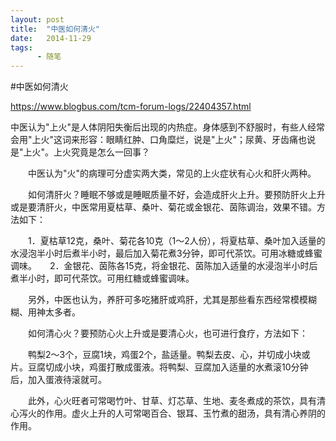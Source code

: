 ```yaml
---
layout: post
title:  "中医如何清火"
date:   2014-11-29
tags:
      - 随笔
---
```


#中医如何清火


https://www.blogbus.com/tcm-forum-logs/22404357.html



中医认为"上火"是人体阴阳失衡后出现的内热症。身体感到不舒服时，有些人经常会用"上火"这词来形容：眼睛红肿、口角糜烂，说是"上火"；尿黄、牙齿痛也说是"上火"。上火究竟是怎么一回事？

　　中医认为"火"的病理可分虚实两大类，常见的上火症状有心火和肝火两种。

　　如何清肝火？睡眠不够或是睡眠质量不好，会造成肝火上升。要预防肝火上升或是要清肝火，中医常用夏枯草、桑叶、菊花或金银花、茵陈调治，效果不错。方法如下：

　　1．夏枯草12克，桑叶、菊花各10克（1～2人份），将夏枯草、桑叶加入适量的水浸泡半小时后煮半小时，最后加入菊花煮3分钟，即可代茶饮。可用冰糖或蜂蜜调味。　　2．金银花、茵陈各15克，将金银花、茵陈加入适量的水浸泡半小时后煮半小时，即可代茶饮。可用红糖或蜂蜜调味。

　　另外，中医也认为，养肝可多吃猪肝或鸡肝，尤其是那些看东西经常模模糊糊、用神太多者。

　　如何清心火？要预防心火上升或是要清心火，也可进行食疗，方法如下：

　　鸭梨2～3个，豆腐1块，鸡蛋2个，盐适量。鸭梨去皮、心，并切成小块或片。豆腐切成小块，鸡蛋打散成蛋液。将鸭梨、豆腐加入适量的水煮滚10分钟后，加入蛋液待滚就可。

　　此外，心火旺者可常喝竹叶、甘草、灯芯草、生地、麦冬煮成的茶饮，具有清心泻火的作用。虚火上升的人可常喝百合、银耳、玉竹煮的甜汤，具有清心养阴的作用。

